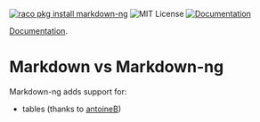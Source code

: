 [![raco pkg install markdown-ng](https://img.shields.io/badge/raco_pkg_install-markdown-ng-aa00ff.svg)](https://pkgs.racket-lang.org/package/markdown)
![MIT License](https://img.shields.io/badge/license-MIT-118811.svg)
[![Documentation](https://img.shields.io/badge/Docs-Documentation-blue.svg)](https://docs.racket-lang.org/markdown-ng/index.html)

[Documentation](https://docs.racket-lang.org/markdown-ng/index.html).

# Markdown vs Markdown-ng

Markdown-ng adds support for:

* tables (thanks to [antoineB](https://github.com/antoineB))
